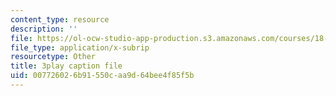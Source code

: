 ```yaml
---
content_type: resource
description: ''
file: https://ol-ocw-studio-app-production.s3.amazonaws.com/courses/18-03sc-differential-equations-fall-2011/007726026b91550caa9d64bee4f85f5b_jzzpxqVohhI.vtt
file_type: application/x-subrip
resourcetype: Other
title: 3play caption file
uid: 00772602-6b91-550c-aa9d-64bee4f85f5b
---
```

